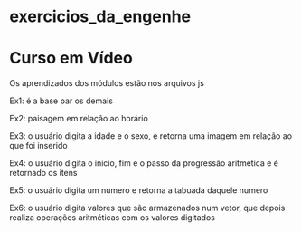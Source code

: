 # exercicios_da_engenhe

<h1> Curso em Vídeo </h1>
<p> Os aprendizados dos módulos estão nos arquivos js </p>

<p> Ex1: é a base par os demais </p>
<p> Ex2: paisagem em relação ao horário </p>
<p> Ex3: o usuário digita a idade e o sexo, e retorna uma imagem em relação ao que foi inserido </p>
<p> Ex4: o usuário digita o inicio, fim e o passo da progressão aritmética e é retornado os itens </p>
<p> Ex5: o usuário digita um numero e retorna a tabuada daquele numero </p>
<p> Ex6: o usuário digita valores que são armazenados num vetor, que depois realiza operações aritméticas com os valores digitados </p>
